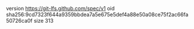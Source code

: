 version https://git-lfs.github.com/spec/v1
oid sha256:9cd7323f644a9359bbdea7a5e675e5def4a88e50a08ce75f2ac66fa50726ca0f
size 313
